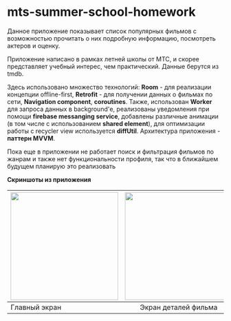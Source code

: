 # mts-summer-school-homework

Данное приложение показывает список популярных фильмов с возможностью прочитать о них подробную информацию, посмотреть актеров и оценку.

Приложение написано в рамках летней школы от МТС, и скорее представляет учебный интерес, чем практический. Данные берутся из tmdb.

Здесь использовано множество технологий: **Room** - для реализации концепции offline-first, **Retrofit** - для получении данных о фильмах по сети, **Navigation component**, 
**coroutines**. Также, использован **Worker** для запроса данных в background'е, реализованы уведомления при помощи **firebase messanging service**, добавлены различные анимации 
(в том числе с использованием **shared element**), для оптимизации работы с recycler view используется **diffUtil**. Архитектура приложения - **паттерн MVVM**.

Пока еще в приложении не работает поиск и фильтрация фильмов по жанрам и также нет функциональности профиля, так что в ближайшем будущем планирую это реализовать

**Скриншоты из приложения**

| <img src="https://sun9-63.userapi.com/impg/XzjtrPA1JuX_1O5YC9D-wiz49bXZhaHYG3sPuQ/Nropc0TyGTU.jpg?size=1051x2160&quality=96&sign=64ce9fd7425fa6f4859b186f0692c01b&type=album" width="250">       | <img src="https://sun9-63.userapi.com/impg/m5payaHS-IINW9XmvlLDSp6SSO2c0Fv9btJUqQ/4ORpaSDIres.jpg?size=1051x2160&quality=96&sign=d34e88602aef830cac90fad12818fa57&type=album" width="250">                | <img src="https://sun9-8.userapi.com/impg/p9xmixaHPh34vDFI0Nrg7yXeHMhCTs2G8tnnvg/-UINnfM7MUE.jpg?size=1051x2160&quality=96&sign=ef12c18daddf663eb32d4d809d81d8f9&type=album" width="250"> |
| ------------- |:------------------:| -----:|
| Главный экран     | Экран деталей фильма    | Профиль |
